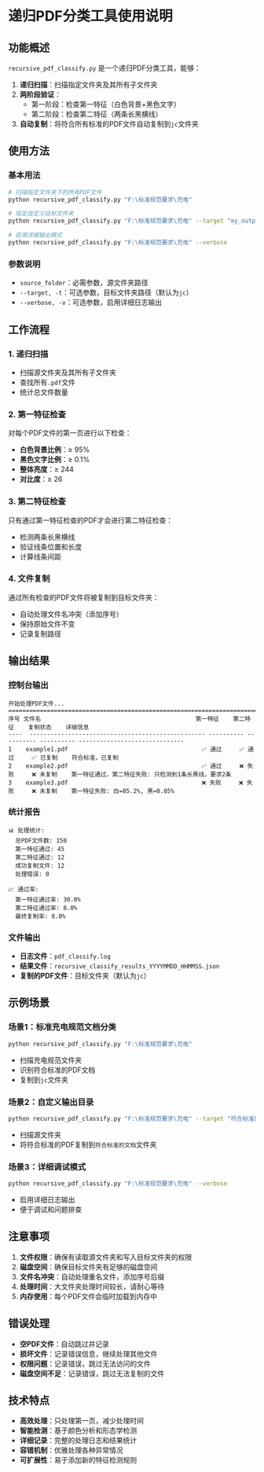 # 递归PDF分类工具使用说明

## 功能概述

`recursive_pdf_classify.py` 是一个递归PDF分类工具，能够：

1. **递归扫描**：扫描指定文件夹及其所有子文件夹
2. **两阶段验证**：
   - 第一阶段：检查第一特征（白色背景+黑色文字）
   - 第二阶段：检查第二特征（两条长黑横线）
3. **自动复制**：将符合所有标准的PDF文件自动复制到`jc`文件夹

## 使用方法

### 基本用法

```bash
# 扫描指定文件夹下的所有PDF文件
python recursive_pdf_classify.py "F:\标准规范要求\充电"

# 指定自定义目标文件夹
python recursive_pdf_classify.py "F:\标准规范要求\充电" --target "my_output_folder"

# 启用详细输出模式
python recursive_pdf_classify.py "F:\标准规范要求\充电" --verbose
```

### 参数说明

- `source_folder`：必需参数，源文件夹路径
- `--target, -t`：可选参数，目标文件夹路径（默认为`jc`）
- `--verbose, -v`：可选参数，启用详细日志输出

## 工作流程

### 1. 递归扫描
- 扫描源文件夹及其所有子文件夹
- 查找所有`.pdf`文件
- 统计总文件数量

### 2. 第一特征检查
对每个PDF文件的第一页进行以下检查：
- **白色背景比例**：≥ 95%
- **黑色文字比例**：≥ 0.1%
- **整体亮度**：≥ 244
- **对比度**：≥ 26

### 3. 第二特征检查
只有通过第一特征检查的PDF才会进行第二特征检查：
- 检测两条长黑横线
- 验证线条位置和长度
- 计算线条间距

### 4. 文件复制
通过所有检查的PDF文件将被复制到目标文件夹：
- 自动处理文件名冲突（添加序号）
- 保持原始文件不变
- 记录复制路径

## 输出结果

### 控制台输出
```
开始处理PDF文件...
========================================================================================================================
序号 文件名                                            第一特征    第二特征    复制状态    详细信息
----  -------------------------------------------------- ---------- ---------- ---------- ------------------------------
1    example1.pdf                                      ✅ 通过     ✅ 通过     ✅ 已复制    符合标准，已复制
2    example2.pdf                                      ✅ 通过     ❌ 失败     ❌ 未复制    第一特征通过，第二特征失败: 只检测到1条长黑线，要求2条
3    example3.pdf                                      ❌ 失败     ❌ 失败     ❌ 未复制    第一特征失败: 白=85.2%, 黑=0.05%
```

### 统计报告
```
📊 处理统计:
  总PDF文件数: 150
  第一特征通过: 45
  第二特征通过: 12
  成功复制文件: 12
  处理错误: 0

📈 通过率:
  第一特征通过率: 30.0%
  第二特征通过率: 8.0%
  最终复制率: 8.0%
```

### 文件输出
- **日志文件**：`pdf_classify.log`
- **结果文件**：`recursive_classify_results_YYYYMMDD_HHMMSS.json`
- **复制的PDF文件**：目标文件夹（默认为`jc`）

## 示例场景

### 场景1：标准充电规范文档分类
```bash
python recursive_pdf_classify.py "F:\标准规范要求\充电"
```
- 扫描充电规范文件夹
- 识别符合标准的PDF文档
- 复制到`jc`文件夹

### 场景2：自定义输出目录
```bash
python recursive_pdf_classify.py "F:\标准规范要求\充电" --target "符合标准的文档"
```
- 扫描源文件夹
- 将符合标准的PDF复制到`符合标准的文档`文件夹

### 场景3：详细调试模式
```bash
python recursive_pdf_classify.py "F:\标准规范要求\充电" --verbose
```
- 启用详细日志输出
- 便于调试和问题排查

## 注意事项

1. **文件权限**：确保有读取源文件夹和写入目标文件夹的权限
2. **磁盘空间**：确保目标文件夹有足够的磁盘空间
3. **文件名冲突**：自动处理重名文件，添加序号后缀
4. **处理时间**：大文件夹处理时间较长，请耐心等待
5. **内存使用**：每个PDF文件会临时加载到内存中

## 错误处理

- **空PDF文件**：自动跳过并记录
- **损坏文件**：记录错误信息，继续处理其他文件
- **权限问题**：记录错误，跳过无法访问的文件
- **磁盘空间不足**：记录错误，跳过无法复制的文件

## 技术特点

- **高效处理**：只处理第一页，减少处理时间
- **智能检测**：基于颜色分析和形态学检测
- **详细记录**：完整的处理日志和结果统计
- **容错机制**：优雅处理各种异常情况
- **可扩展性**：易于添加新的特征检测规则
